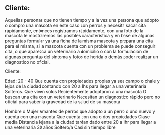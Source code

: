 ## Cliente:

Aquellas personas que no tienen tiempo y a la vez una persona que adopto o compro una mascota en este caso con perros y necesita sacar cita rápidamente, entonces registramos rápidamente, con una foto de la mascota le mostraremos las posibles característica y en base de algunas preguntas formular ya una ficha de la misma mascota y prepara una cita para el misma, si la mascota cuenta con un problema se puede conseguir cita, o que aparezca un veterinario a domicilio o con la formulación de algunas preguntas del síntoma y fotos de herida o demás poder realizar un diagnostico no oficial.

Cliente:

Edad: 20 - 40
Que cuenta con propiedades propias ya sea campo o chale y lejos de la ciudad contando con 20 a 1hs para llegar a una veterinaria
Solteros.
Que viven solos
Recientemente adoptaron a una mascota
O buscan una cita con un veterinario
Necesitan un diagnostico rápido pero no oficial para saber la gravedad de la salud de su mascota

Hombre o Mujer
Amantes de perros
que adopto a un perro o uno nuevo y cuenta con una mascota
Que cuenta con una o dos propiedades
Clase media
Distancia lejana a la ciudad tardan dado entre 20 a 1hr para llegar a una veterinaria
30 años
Soltero/a
Casi sin tiempo libre
